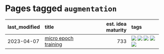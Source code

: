 # Pages tagged `augmentation`

|last_modified|title|est. idea maturity|tags
|:---|:---|---:|:---|
|2023-04-07|[micro epoch training](../micro-epoch.md)|733|[![](https://img.shields.io/badge/tag-augmentation-cc5ed7)](../tags/augmentation.md) [![](https://img.shields.io/badge/tag-dataset-112e27)](../tags/dataset.md) [![](https://img.shields.io/badge/tag-heuristics-dd597e)](../tags/heuristics.md) [![](https://img.shields.io/badge/tag-tooling-ea1833)](../tags/tooling.md) [![](https://img.shields.io/badge/tag-training-e8ae48)](../tags/training.md)|